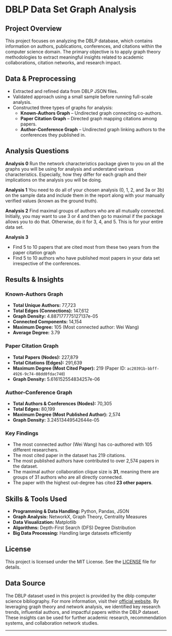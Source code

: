 # DBLP Data Set Graph Analysis

## Project Overview
This project focuses on analyzing the DBLP database, which contains information on authors, publications, conferences, and citations within the computer science domain. The primary objective is to apply graph theory methodologies to extract meaningful insights related to academic collaborations, citation networks, and research impact.

## Data & Preprocessing
- Extracted and refined data from DBLP JSON files.
- Validated approach using a small sample before running full-scale analysis.
- Constructed three types of graphs for analysis:
  - **Known-Authors Graph** – Undirected graph connecting co-authors.
  - **Paper Citation Graph** – Directed graph mapping citations among papers.
  - **Author-Conference Graph** – Undirected graph linking authors to the conferences they published in.

## Analysis Questions
**Analysis 0**
Run the network characteristics package given to you on all the graphs you
will be using for analysis and understand various characteristics. Especially, how they differ for each graph and their implications on the analysis you will be doing.

**Analysis 1**
You need to do all of your chosen analysis (0, 1, 2, and 3a or 3b) on the
sample data and include them in the report along with your manually verified values
(known as the ground truth).

**Analysis 2**
Find maximal groups of authors who are all mutually connected. Initially,
you may want to use 3 or 4 and then go to maximal if the package allows you to do that. Otherwise, do it for 3, 4, and 5. This is for your entire data set.

**Analysis 3**
- Find 5 to 10 papers that are cited most from these two years from the
paper citation graph
- Find 5 to 10 authors who have published most papers in your data set
irrespective of the conferences.


## Results & Insights

### **Known-Authors Graph**
- **Total Unique Authors:** 77,723  
- **Total Edges (Connections):** 147,612  
- **Graph Density:** 4.887177775127137e-05  
- **Connected Components:** 14,154  
- **Maximum Degree:** 105 (Most connected author: Wei Wang)  
- **Average Degree:** 3.79  

### **Paper Citation Graph**
- **Total Papers (Nodes):** 227,879  
- **Total Citations (Edges):** 291,639  
- **Maximum Degree (Most Cited Paper):** 219 (Paper ID: `ac20391b-bbff-4926-9c74-08dd0fdac740`)  
- **Graph Density:** 5.616152554834257e-06  

### **Author-Conference Graph**
- **Total Authors & Conferences (Nodes):** 70,305  
- **Total Edges:** 80,199  
- **Maximum Degree (Most Published Author):** 2,574  
- **Graph Density:** 3.24513449542644e-05  

### **Key Findings**
- The most connected author (Wei Wang) has co-authored with 105 different researchers.
- The most cited paper in the dataset has 219 citations.
- The most published authors have contributed to over 2,574 papers in the dataset.
- The maximal author collaboration clique size is **31**, meaning there are groups of 31 authors who are all directly connected.
- The paper with the highest out-degree has cited **23 other papers**.

## Skills & Tools Used
- **Programming & Data Handling:** Python, Pandas, JSON  
- **Graph Analysis:** NetworkX, Graph Theory, Centrality Measures  
- **Data Visualization:** Matplotlib  
- **Algorithms:** Depth-First Search (DFS) Degree Distribution  
- **Big Data Processing:** Handling large datasets efficiently  

## License
This project is licensed under the MIT License. See the [LICENSE](LICENSE) file for details.


## Data Source
The DBLP dataset used in this project is provided by the dblp computer science bibliography. For more information, visit their [official website](https://dblp.org/).
By leveraging graph theory and network analysis, we identified key research trends, influential authors, and impactful papers within the DBLP dataset. These insights can be used for further academic research, recommendation systems, and collaboration network studies.

---

